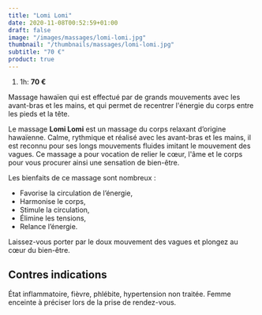 ```yaml
---
title: "Lomi Lomi"
date: 2020-11-08T00:52:59+01:00
draft: false
image: "/images/massages/lomi-lomi.jpg"
thumbnail: "/thumbnails/massages/lomi-lomi.jpg"
subtitle: "70 €"
product: true
---
```


1. 1h: __70 €__

Massage hawaïen qui est effectué par de grands mouvements avec les avant-bras et les mains,
et qui permet de recentrer l'énergie du corps entre les pieds et la tête.

Le massage **Lomi Lomi** est un massage du corps relaxant d’origine hawaïenne.
Calme, rythmique et réalisé avec les avant-bras et les mains, il est reconnu pour ses longs mouvements fluides imitant
le mouvement des vagues.
Ce massage a pour vocation de relier le cœur, l'âme et le corps pour vous procurer ainsi une sensation de bien-être.

Les bienfaits de ce massage sont nombreux :

* Favorise la circulation de l’énergie,
* Harmonise le corps,
* Stimule la circulation,
* Élimine les tensions,
* Relance l’énergie.

Laissez-vous porter par le doux mouvement des vagues et plongez au cœur du bien-être.


## Contres indications

État inflammatoire, fièvre, phlébite, hypertension non traitée.
Femme enceinte à préciser lors de la prise de rendez-vous.